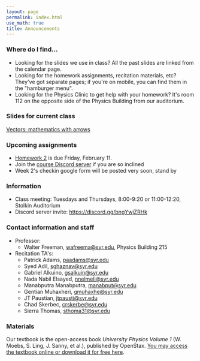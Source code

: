 ```yaml
---
layout: page 
permalink: index.html
use_math: true
title: Announcements
---
```


### Where do I find...

* Looking for the slides we use in class? All the past slides are linked from the calendar page.
* Looking for the homework assignments, recitation materials, etc? They've got separate pages; if you're on mobile, you can find them in the "hamburger menu".
* Looking for the Physics Clinic to get help with your homework? It's room 112 on the opposite side of the Physics Building from our auditorium.

### Slides for current class

<a href="slides/lec4/lecture4.pdf">Vectors: mathematics with arrows</a>

### Upcoming assignments

* <a href="hw/hw2/hw2.pdf">Homework 2</a> is due Friday, February 11.
* Join the <a href="https://discord.gg/bngYwjZRHk">course Discord server</a> if you are so inclined
* Week 2's checkin google form will be posted very soon, stand by 

### Information
- Class meeting: Tuesdays and Thursdays, 8:00-9:20 or 11:00-12:20, Stolkin Auditorium 
- Discord server invite: <https://discord.gg/bngYwjZRHk>

### Contact information and staff
-   Professor: 
    - Walter Freeman, <wafreema@syr.edu>, Physics Building 215 
-   Recitation TA's:
    * Patrick Adams, <paadams@syr.edu>
    * Syed Adil, <sghaznav@syr.edu>
    * Gabriel Alkuino, <gsalkuin@syr.edu>
    * Nada Nabil Elsayed, <nnelmeli@syr.edu>
    * Manabputra Manabputra, <manabput@syr.edu>
    * Gentian Muhaxheri, <gmuhaxhe@syr.edu>
    * JT Paustian, <jtpausti@syr.edu>
    * Chad Skerbec, <crskerbe@syr.edu>
    * Sierra Thomas, <sthoma31@syr.edu>

### Materials

Our textbook is the open-access book *University Physics Volume 1* (W. Moebs, S. Ling, J. Sanny, et al.), published by OpenStax. <a href="https://openstax.org/details/books/university-physics-volume-1">You may access the textbook online or download it for free here</a>. 


